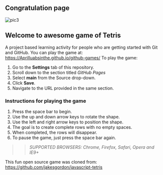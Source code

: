 ## Congratulation page
![pic3](https://thumbnails-photos.amazon.com/v1/thumbnail/VHNeeFwEQMCPL5W3-P9mHA?viewBox=1522%2C1401&ownerId=A1IBMI3ZD4K8DQ&groupShareToken=n_MdfOAHQsWQf9gxlIgAUQ.o2ksN3I43GCl4syEq4sS4d)

## Welcome to awesome game of Tetris

A project based learning activity for people who are getting started with Git and GitHub.
You can play the game at: https://Aprilluabsinthe.github.io/github-games/
To play the game:
1. Go to the **Settings** tab of this repository.
1. Scroll down to the section titled _GitHub Pages_
1. Select **main** from the Source drop-down.
1. Click **Save**.
1. Navigate to the URL provided in the same section.

### Instructions for playing the game

1. Press the space bar to begin.
2. Use the up and down arrow keys to rotate the shape.
3. Use the left and right arrow keys to position the shape.
4. The goal is to create complete rows with no empty spaces.
5. When completed, the rows will disappear.
6. To pause the game, just press the space bar again.

>> _*SUPPORTED BROWSERS*: Chrome, Firefox, Safari, Opera and IE9+_

This fun open source game was cloned from: https://github.com/jakesgordon/javascript-tetris
